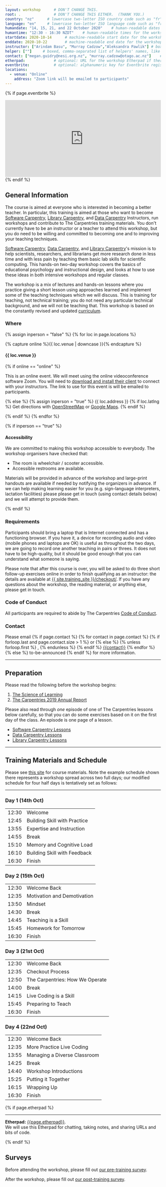 ```yaml
---
layout: workshop      # DON'T CHANGE THIS.
root: .               # DON'T CHANGE THIS EITHER.  (THANK YOU.)
country: "nz"      # lowercase two-letter ISO country code such as "fr" (see https://en.wikipedia.org/wiki/ISO_3166-1)
language: "en"     # lowercase two-letter ISO language code such as "fr" (see https://en.wikipedia.org/wiki/ISO_639-1)
humandate: "14, 15, 21, and 22 October 2020"    # human-readable dates for the workshop (e.g., "Feb 17-18, 2020")
humantime: "12:30 - 16:30 NZDT"    # human-readable times for the workshop (e.g., "9:00 am - 4:30 pm")
startdate: 2020-10-14      # machine-readable start date for the workshop in YYYY-MM-DD format like 2015-01-01
enddate: 2020-10-22        # machine-readable end date for the workshop in YYYY-MM-DD format like 2015-01-02
instructor: ["Arindam Basu", "Murray Cadzow","Aleksandra Pawlik"] # boxed, comma-separated list of instructors' names as strings, like ["Kay McNulty", "Betty Jennings", "Betty Snyder"]
helper: [""]     # boxed, comma-separated list of helpers' names, like ["Marlyn Wescoff", "Fran Bilas", "Ruth Lichterman"]
contact: ["megan.guidry@nesi.org.nz", "murray.cadzow@otago.ac.nz"]    # boxed, comma-separated list of contact email addresses for the host, lead instructor, or whoever else is handling questions, like ["marlyn.wescoff@example.org", "fran.bilas@example.org", "ruth.lichterman@example.org"]
etherpad:             # optional: URL for the workshop Etherpad if there is one
eventbrite:           # optional: alphanumeric key for Eventbrite registration, e.g., "1234567890AB" (if Eventbrite is being used)
locations:
  - venue: "Online"
    address: "Zoom link will be emailed to participants"
---
```


<!-- See instructions in the comments below for how to edit specific sections of this workshop template. -->

<!--
  HEADER

  Edit the values in the block above to be appropriate for your workshop.
  If the value is not 'true', 'false', 'null', or a number, please use
  double quotation marks around the value, unless specified otherwise.
  And run 'tools/check' *before* committing to make sure that changes are good.
-->

<!--
  EVENTBRITE

  This block includes the Eventbrite registration widget if
  'eventbrite' has been set in the header.  You can delete it if you
  are not using Eventbrite, or leave it in, since it will not be
  displayed if the 'eventbrite' field in the header is not set.
-->
{% if page.eventbrite %}
<iframe
  src="https://www.eventbrite.com/tickets-external?eid={{page.eventbrite}}&ref=etckt"
  frameborder="0"
  width="100%"
  height="248px"
  scrolling="auto">
</iframe>
{% endif %}

<h2 id="general">General Information</h2>

<!--
  INTRODUCTION

  Edit the general explanatory paragraph below if you want to change
  the pitch.
-->

<p>
  The course is aimed at everyone who is
  interested in becoming a better teacher. In particular, this training
  is aimed at those who want to become <a href="{{ site.swc_site }}">Software Carpentry</a>,
  <a href="{{ site.lc_site }}">Library Carpentry</a>, and <a href="{{ site.dc_site }}">Data Carpentry</a>
  Instructors, run workshops and contribute to The Carpentries training
  materials. You don't currently have to be an instructor or a
  teacher to attend this workshop, but you do need to be willing and
  committed to becoming one and to improving your teaching techniques.
</p>

<p>
  <a href="{{ site.swc_site }}">Software Carpentry</a>,
  <a href="{{ site.dc_site }}">Data Carpentry</a>, and 
  <a href="{{ site.lc_site }}">Library Carpentry</a>'s mission is to
  help scientists, researchers, and librarians get more research done in less time
  and with less pain by teaching them basic lab skills for scientific
  computing.  This hands-on two-day workshop covers the basics of
  educational psychology and instructional design, and looks at how to
  use these ideas in both intensive workshops and regular classes.
</p>
<p>
  The workshop is a mix of lectures and hands-on lessons where you
  practice giving a short lesson using approaches learned and
  implement some of the teaching techniques which we will discuss.
  This is training for teaching, not technical training; you do not
  need any particular technical background, and we will not be
  teaching that. This workshop is based on the constantly revised and
  updated
 <a href="{{ site.training_site }}">curriculum</a>.
</p>

<!--
  LOCATION

  This block displays the address and links to maps showing directions
  if the latitude and longitude of the workshop have been set.  You
  can use http://itouchmap.com/latlong.html to find the lat/long of an
  address.
  -->
<h3 id="where">Where</h3>

{% assign inperson = "false" %}
{% for loc in page.locations %}

{% capture online %}{{ loc.venue | downcase }}{% endcapture %}

<h4>{{ loc.venue }}</h4>

{% if online == "online" %}

This is an online event. We will meet using the online videoconference software Zoom. You will need to <a href="https://zoom.us/download">download and install their client</a> to connect with your instructors. The link to use for this event is will be emailed to participants.

{% else %}
{% assign inperson = "true" %}
{{ loc.address }} {% if loc.latlng %} Get directions with
    <a href="//www.openstreetmap.org/?mlat={{loc.latlng | replace:',','&mlon='}}&zoom=16">OpenStreetMap</a>
    or
    <a href="//maps.google.com/maps?q={{loc.latlng}}">Google Maps</a>. {% endif %}

{% endif %}
{% endfor %}

{% if inperson == "true" %}

<h4 id="accessibility">Accessibility</h4>

We are committed to making this workshop
accessible to everybody.
The workshop organisers have checked that:

<ul>
  <li>The room is wheelchair / scooter accessible.</li>
  <li>Accessible restrooms are available.</li>
</ul>

Materials will be provided in advance of the workshop and
large-print handouts are available if needed by notifying the
organizers in advance.  If we can help making learning easier for
you (e.g. sign-language interpreters, lactation facilities) please
please get in touch (using contact details below) and we will
attempt to provide them.

{% endif %}

<h3>Requirements</h3>

Participants should bring a laptop that is Internet connected and has a
functioning browser. If you have it, a device for recording audio and video
(mobile phones and laptops are OK) is useful as throughout the two days, we
are going to record one another teaching in pairs or threes. It does not have
to be high-quality, but it should be good enough that you can understand what
someone is saying.

Please note that after this course is over, you will be asked to do
three short follow-up exercises online in order to finish qualifying
as an instructor: the details are available at
<a href="{{ site.training_site }}/checkout/">{{ site.training_site }}/checkout/</a>.
If you have any questions about the workshop, the reading material,
or anything else, please get in touch.


<h3>Code of Conduct</h3>

All participants are required to abide by The Carpentries <a href="{{
site.swc_site }}/conduct/">Code of Conduct</a>.



<h3 id="contact">Contact</h3>
<p>
Please email
{% if page.contact %}
  {% for contact in page.contact %}
    {% if forloop.last and page.contact.size > 1 %}
      or
    {% else %}
      {% unless forloop.first %}
      ,
      {% endunless %}
    {% endif %}
    <a href='mailto:{{contact}}'>{{contact}}</a>
  {% endfor %}
{% else %}
  to-be-announced
{% endif %}
for more information.
</p>

<hr/>

<h2 id="preparation" name="preparation">Preparation</h2>

<p>
  Please read the following before the workshop begins:
</p>
<ol>
  <li><a href="{{ site.training_site }}/papers/science-of-learning-2015.pdf">The Science of Learning</a></li>
  <li><a href="https://carpentries.org/files/reports/TheCarpentries2019AnnualReport.pdf">The Carpentries 2019 Annual Report</a></li>
</ol>
<p>
  Please also read through <em>one</em> episode of one of The Carpentries lessons below   
  carefully, so that you can do some exercises based on it on the
  first day of the class.  An episode is one page of a lesson.
</p>

  <ul>
  <li><a href="{{ site.swc_site }}/lessons">Software Carpentry Lessons</a></li>
  <li><a href="{{ site.dc_site }}/lessons">Data Carpentry Lessons</a></li>
  <li><a href="{{ site.lc_site }}/lessons">Library Carpentry Lessons</a></li>
  </ul>
  

<hr/>

<h2 id="materials" name="materials">Training Materials and Schedule</h2>

<p>
  Please see <a href="{{ site.training_site }}">this site</a> for course materials.
  Note the example schedule shown there represents a workshop spread across two full days;
  our modified schedule for four half days is tentatively set as follows:
</p>


<hr/>

<div class="row">
  <div class="col-md-6">
    <h3>Day 1 (14th Oct)</h3>
    <table class="table table-striped">
      <tr> <td>12:30</td> <td>Welcome </td> </tr>
      <tr> <td>12:45</td> <td>Building Skill with Practice </td> </tr>
      <tr> <td>13:55</td> <td>Expertise and Instruction </td> </tr>
      <tr> <td>14:55</td> <td>Break </td> </tr>
      <tr> <td>15:10</td> <td>Memory and Cognitive Load </td> </tr>
      <tr> <td>16:10</td> <td>Building Skill with Feedback </td> </tr>
      <tr> <td>16:30</td> <td>Finish</td> </tr>
     </table>
  </div>
  <div class="col-md-6">
    <h3>Day 2 (15th Oct)</h3>
    <table class="table table-striped">
      <tr> <td>12:30</td> <td>Welcome Back </td> </tr>
      <tr> <td>12:35</td> <td>Motivation and Demotivation </td> </tr>
      <tr> <td>13:50</td> <td>Mindset </td> </tr>
      <tr> <td>14:30</td> <td>Break </td> </tr>
      <tr> <td>14:45</td> <td>Teaching is a Skill </td> </tr>
      <tr> <td>15:45</td> <td>Homework for Tomorrow </td> </tr>
      <tr> <td>16:30</td> <td>Finish </td> </tr>
    </table>
  </div>
  <div class="col-md-6">
    <h3>Day 3 (21st Oct)</h3>
    <table class="table table-striped">
      <tr> <td>12:30</td> <td>Welcome Back </td> </tr>
      <tr> <td>12:35</td> <td>Checkout Process </td> </tr>
      <tr> <td>12:50</td> <td>The Carpentries: How We Operate </td> </tr>
      <tr> <td>14:00</td> <td>Break </td> </tr>
      <tr> <td>14:15</td> <td>Live Coding is a Skill </td> </tr>
      <tr> <td>15:45</td> <td>Preparing to Teach </td> </tr>
      <tr> <td>16:30</td> <td>Finish</td> </tr>
    </table>
  </div>
  <div class="col-md-6">
    <h3>Day 4 (22nd Oct)</h3>
    <table class="table table-striped">      
      <tr> <td>12:30</td> <td>Welcome Back </td> </tr>
      <tr> <td>12:35</td> <td>More Practice Live Coding </td> </tr>
      <tr> <td>13:55</td> <td>Managing a Diverse Classroom </td> </tr>
      <tr> <td>14:25</td> <td>Break </td> </tr>      
      <tr> <td>14:40</td> <td>Workshop Introductions </td> </tr>
      <tr> <td>15:25</td> <td>Putting it Together </td> </tr>
      <tr> <td>16:15</td> <td>Wrapping Up </td> </tr>
      <tr> <td>16:30</td> <td>Finish </td> </tr>
    </table>
  </div>
</div>



<!--
  ETHERPAD

  At `_misc/etherpad.txt` you will find a template for the etherpad.

  Display the Etherpad for the workshop.  You can set this up in
  advance or on the first day; either way, make sure you push changes
  to GitHub after you have its URL.  To create an Etherpad, go to

      http://pad.software-carpentry.org/YYYY-MM-DD-site

  where 'YYYY-MM-DD-site' is the identifier for your workshop,
  e.g., '2015-06-10-esu'.
-->
{% if page.etherpad %}
<hr/>

<p id="etherpad">
  <strong>Etherpad:</strong> <a href="{{page.etherpad}}">{{page.etherpad}}</a>.
  <br/>
  We will use this Etherpad for chatting, taking notes, and sharing URLs and bits of code.
</p>

{% endif %}

<h2 id="pre_workshop_survey">Surveys</h2>

<p>
  Before attending the workshop, please fill out <a href="{{ site.instructor_pre_survey }}{{ site.github.project_title }}">our pre-training survey</a>.
</p>


<p>
  After the workshop, please fill out <a href="{{ site.instructor_post_survey }}{{ site.github.project_title }}">our post-training survey</a>.
</p>
